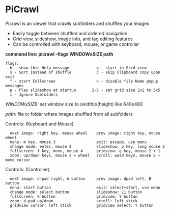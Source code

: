# PiCrawl

Picrawl is an viewer that crawls subfolders and shuffles your images

- Easily toggle between shuffled and ordered navigation
- Grid view, slideshow, image info, and tag editing features
- Can be controlled with keyboard, mouse, or game controller

__command line:  picrawl -flags WINDOWxSIZE path__

```
flags:
  h - show this Help message            g - start in Grid view
  s - Sort instead of shuffle           c - skip Clipboard copy upon exit
  f - start Fullscreen                  n - disable file Name popup messages
  p - Play slideshow at startup       2-5 - set grid size 2x2 to 5x5
  i - Ignore Subfolders
```

_WINDOWxSIZE:_ set window size to (width)x(height) like 640x480

_path:_ file or folder where images shuffled from all subfolders

Controls: (Keyboard and Mouse)

```
  next image: right key, mouse wheel    prev image: right key, mouse wheel
  menu: m key, mouse 3                  exit: escape, use menu
  change mode: enter, mouse 2           slideshow: p key, long mouse 2
  fullscreen: f key, menu, mouse 4      gridview: g key, mouse 2 + 1
  zoom: up/down keys, mouse 2 + wheel   scroll: wasd keys, mouse 2 + move cursor
```

  Controls: (Controller)

```
  next image: d-pad right, A button     prev image: dpad left, B button
  menu: start button                    exit: select+start, use menu
  change mode: select button            slideshow: L1 button
  fullscreen: X button                  gridview: Y button
  zoom: d-pad up/down                   scroll: left stick
  gridview cursor: left stick           gridview select: Y button
```
